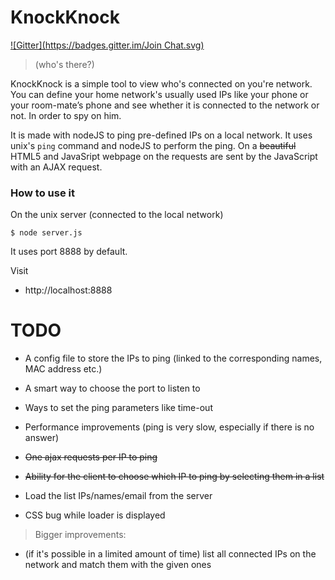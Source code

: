 # KnockKnock
[![Gitter](https://badges.gitter.im/Join Chat.svg)](https://gitter.im/ericallard0/KnockKnock?utm_source=badge&utm_medium=badge&utm_campaign=pr-badge&utm_content=badge)
> (who's there?)

KnockKnock is a simple tool to view who's connected on you're network.
You can define your home network's usually used IPs like your phone or your room-mate’s phone and see
whether it is connected to the network or not. In order to spy on him.

It is made with nodeJS to ping pre-defined IPs on a local network.
It uses unix's `ping` command and nodeJS to perform the ping.
On a ~~beautiful~~ HTML5 and JavaSript webpage on the requests are sent by the JavaScript with an AJAX request.

### How to use it
On the unix server (connected to the local network)

    $ node server.js

It uses port 8888 by default.

Visit 
+ http://localhost:8888

# TODO

* A config file to store the IPs to ping (linked to the corresponding names, MAC address etc.)
* A smart way to choose the port to listen to
* Ways to set the ping parameters like time-out
* Performance improvements (ping is very slow, especially if there is no answer)

* ~~One ajax requests per IP to ping~~
* ~~Ability for the client to choose which IP to ping by selecting them in a list~~
* Load the list IPs/names/email from the server
* CSS bug while loader is displayed

> Bigger improvements:

* (if it's possible in a limited amount of time) list all connected IPs on the network and match them with the given ones

